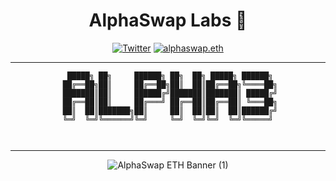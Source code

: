 <span align="center">

# AlphaSwap Labs 🏁

[![Twitter](https://img.shields.io/badge/Twitter-black?logo=twitter&logoColor=white)](https://twitter.com/@AlphaSwapCC)
[![alphaswap.eth](https://img.shields.io/static/v1?label=&message=alphaswap.eth&color=black&logo=ethereum&logoColor=white)](https://etherscan.io/enslookup-search?search=alphaswap.eth)

---
  ```
    █████╗ ██╗     ██████╗ ██╗  ██╗ █████╗ ██████╗ 
   ██╔══██╗██║     ██╔══██╗██║  ██║██╔══██╗╚════██╗
   ███████║██║     ██████╔╝███████║███████║ █████╔╝
   ██╔══██║██║     ██╔═══╝ ██╔══██║██╔══██║ ╚═══██╗
   ██║  ██║███████╗██║     ██║  ██║██║  ██║██████╔╝
   ╚═╝  ╚═╝╚══════╝╚═╝     ╚═╝  ╚═╝╚═╝  ╚═╝╚═════╝ 
                                                
                                                                                                                             
  ```       
  
---
  
  ![AlphaSwap ETH Banner (1)](https://user-images.githubusercontent.com/113842155/209011914-da3750df-54a1-4e17-a660-44b0a1f35dc3.png)
                                                                                                                                                       
                                                                                                                                                       
                                                                                                                                                       
                                                                                                                                                       
                                                                                                                                                       

</span>
